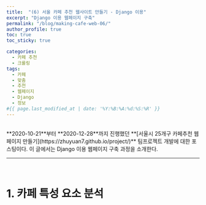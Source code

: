 ```yaml
---
title:  "(6) 서울 카페 추천 웹사이트 만들기 - Django 이용"
excerpt: "Django 이용 웹페이지 구축"
permalink: "/blog/making-cafe-web-06/"
author_profile: true
toc: true
toc_sticky: true

categories:
  - 카페 추천
  - 크롤링
tags:
  - 카페 
  - 맞춤
  - 추천
  - 웹페이지
  - Django
  - 정보
#{{ page.last_modified_at | date: '%Y:%B:%A:%d:%S:%R' }}
---
```

<br>
**2020-10-21**부터 **2020-12-28**까지 진행했던 **[서울시 25개구 카페추천 웹페이지 만들기](https://zhuyuan7.github.io/project/)** 팀프로젝트 개발에 대한 포스팅이다.
이 글에서는 Django 이용 웹페이지 구축 과정을 소개한다.
<br>

-----

<br>

# 1. 카페 특성 요소 분석